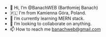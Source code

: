 - 👋 Hi, I’m @BanachWEB (Bartłomiej Banach)
- 🇵🇱 I'm from Kamienna Góra, Poland.
- 🌱 I’m currently learning MERN stack. 
- 💞️ I’m looking to collaborate on anything.
- 📫 How to reach me banachweb@gmail.com

